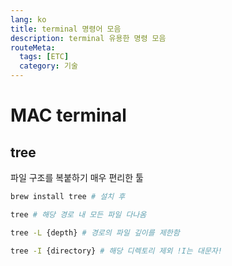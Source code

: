 ```yaml
---
lang: ko
title: terminal 명령어 모음
description: terminal 유용한 명령 모음
routeMeta:
  tags: [ETC]
  category: 기술
---
```


# MAC terminal

## tree

파일 구조를 복붙하기 매우 편리한 툴

```sh
brew install tree # 설치 후
```

```sh
tree # 해당 경로 내 모든 파일 다나옴

tree -L {depth} # 경로의 파일 깊이를 제한함

tree -I {directory} # 해당 디렉토리 제외 !I는 대문자!
```